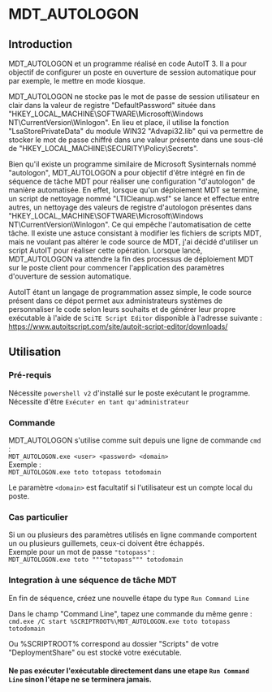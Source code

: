 # MDT_AUTOLOGON  

## Introduction  
MDT_AUTOLOGON et un programme réalisé en code AutoIT 3. Il a pour objectif de configurer un poste en ouverture de session automatique pour par exemple, le mettre en mode kiosque.  

MDT_AUTOLOGON ne stocke pas le mot de passe de session utilisateur en clair dans la valeur de registre "DefaultPassword" située dans "HKEY_LOCAL_MACHINE\SOFTWARE\Microsoft\Windows NT\CurrentVersion\Winlogon". En lieu et place, il utilise la fonction "LsaStorePrivateData" du module WIN32 "Advapi32.lib" qui va permettre de stocker le mot de passe chiffré dans une valeur présente dans une sous-clé de "HKEY_LOCAL_MACHINE\SECURITY\Policy\Secrets".  

Bien qu'il existe un programme similaire de Microsoft Sysinternals nommé "autologon", MDT_AUTOLOGON a pour objectif d'être intégré en fin de séquence de tâche MDT pour réaliser une configuration "d'autologon" de manière automatisée. En effet, lorsque qu'un déploiement MDT se termine, un script de nettoyage nommé "LTICleanup.wsf" se lance et effectue entre autres, un nettoyage des valeurs de registre d'autologon présentes dans "HKEY_LOCAL_MACHINE\SOFTWARE\Microsoft\Windows NT\CurrentVersion\Winlogon". Ce qui empêche l'automatisation de cette tâche. Il existe une astuce consistant à modifier les fichiers de scripts MDT, mais ne voulant pas altérer le code source de MDT, j'ai décidé d'utiliser un script AutoIT pour réaliser cette opération. Lorsque lancé, MDT_AUTOLOGON va attendre la fin des processus de déploiement MDT sur le poste client pour commencer l'application des paramètres d'ouverture de session automatique.  

AutoIT étant un langage de programmation assez simple, le code source présent dans ce dépot permet aux administrateurs systèmes de personnaliser le code selon leurs souhaits et de générer leur propre exécutable à l'aide de `SciTE Script Editor` disponible à l'adresse suivante :  
https://www.autoitscript.com/site/autoit-script-editor/downloads/


## Utilisation
### Pré-requis
Nécessite `powershell v2` d'installé sur le poste exécutant le programme.  
Nécessite d'être `Exécuter en tant qu'administrateur`  

### Commande
MDT_AUTOLOGON s'utilise comme suit depuis une ligne de commande `cmd` :  
`MDT_AUTOLOGON.exe <user> <password> <domain>`  
Exemple :  
`MDT_AUTOLOGON.exe toto totopass totodomain`

Le paramètre `<domain>` est facultatif si l'utilisateur est un compte local du poste.  

### Cas particulier
Si un ou plusieurs des paramètres utilisés en ligne commande comportent un ou plusieurs guillemets, ceux-ci doivent être échappés.  
Exemple pour un mot de passe `"totopass"` :  
`MDT_AUTOLOGON.exe toto """totopass""" totodomain`  

### Integration à une séquence de tâche MDT
En fin de séquence, créez une nouvelle étape du type `Run Command Line`  

Dans le champ "Command Line", tapez une commande du même genre :  
`cmd.exe /C start %SCRIPTROOT%\MDT_AUTOLOGON.exe toto totopass totodomain`  

Ou %SCRIPTROOT% correspond au dossier "Scripts" de votre "DeploymentShare" ou est stocké votre exécutable.  

#### Ne pas exécuter l'exécutable directement dans une etape `Run Command Line` sinon l'étape ne se terminera jamais.

